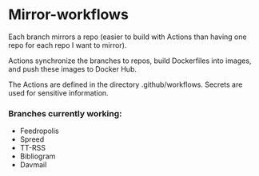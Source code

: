 # Mirror-workflows

Each branch mirrors a repo (easier to build with Actions than having one repo for each repo I want to mirror).

Actions synchronize the branches to repos, build Dockerfiles into images, and push these images to Docker Hub.

The Actions are defined in the directory .github/workflows. Secrets are used for sensitive information.

### Branches currently working:

- Feedropolis
- Spreed
- TT-RSS
- Bibliogram
- Davmail
